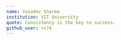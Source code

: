 ```yaml
---
name: Vasudev Sharma 
institution: VIT University 
quote: Consistency is the key to success.
github_user: vs74
---
```

